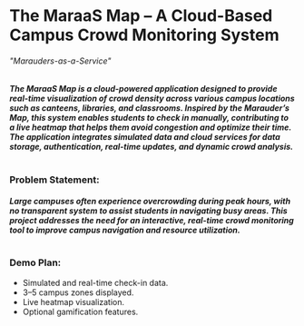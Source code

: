 # The MaraaS Map – A Cloud-Based Campus Crowd Monitoring System
###### "Marauders-as-a-Service"

##### The MaraaS Map is a cloud-powered application designed to provide real-time visualization of crowd density across various campus locations such as canteens, libraries, and classrooms. Inspired by the Marauder’s Map, this system enables students to check in manually, contributing to a live heatmap that helps them avoid congestion and optimize their time. The application integrates simulated data and cloud services for data storage, authentication, real-time updates, and dynamic crowd analysis.
#    
### Problem Statement:
##### Large campuses often experience overcrowding during peak hours, with no transparent system to assist students in navigating busy areas. This project addresses the need for an interactive, real-time crowd monitoring tool to improve campus navigation and resource utilization.
# 
### Demo Plan:
* Simulated and real-time check-in data.
* 3–5 campus zones displayed.
* Live heatmap visualization.
* Optional gamification features.
